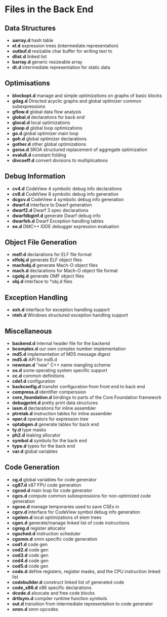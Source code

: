 Files in the Back End
=====================

Data Structures
---------------
* **aarray.d**        hash table
* **el.d**            expression trees (intermediate representation)
* **outbuf.d**        resizable char buffer for writing text to
* **dlist.d**         linked list
* **barray.d**        generic resizeable array
* **dt.d**            intermediate representation for static data

Optimisations
-------------

* **blockopt.d**      manage and simple optimizations on graphs of basic blocks
* **gdag.d**          Directed acyclic graphs and global optimizer common subexpressions
* **gflow.d**         global data flow analysis
* **global.d**        declarations for back end
* **glocal.d**        local optimizations
* **gloop.d**         global loop optimizations
* **go.d**            global optimizer main loop
* **goh.d**           global optimizer declarations
* **gother.d**        other global optimizations
* **gsroa.d**         SROA structured replacement of aggregate optimization
* **evalu8.d**        constant folding
* **divcoeff.d**      convert divisions to multiplications

Debug Information
-----------------

* **cv4.d**           CodeView 4 symbolic debug info declarations
* **cv8.d**           CodeView 8 symbolic debug info generation
* **dcgcv.d**         CodeView 4 symbolic debug info generation
* **dwarf.d**         interface to Dwarf generation
* **dwarf2.d**        Dwarf 3 spec declarations
* **dwarfdbginf.d**   generate Dwarf debug info
* **dwarfeh.d**       Dwarf Exception handling tables
* **ee.d**            DMC++ IDDE debugger expression evaluation

Object File Generation
----------------------

* **melf.d**          declarations for ELF file format
* **elfobj.d**        generate ELF object files
* **machobj.d**       generate Mach-O object files
* **mach.d**          declarations for Mach-O object file format
* **cgobj.d**         generate OMF object files
* **obj.d**           interface to *obj.d files

Exception Handling
------------------

* **exh.d**           interface for exception handling support
* **nteh.d**          Windows structured exception handling support

Miscellaneous
-------------

* **backend.d**         internal header file for the backend
* **bcomplex.d**        our own complex number implementation
* **md5.d**             implementation of MD5 message digest
* **md5.di**            API for md5.d
* **newman.d**          "new" C++ name mangling scheme
* **os.d**              some operating system specific support
* **cc.d**              common definitions
* **cdef.d**            configuration
* **backconfig.d**      transfer configuration from front end to back end
* **compress.d**        identifier comperssion
* **core_foundation.d** bindings to parts of the Core Foundation framework
* **debugprint.d**      pretty print data structures
* **iasm.d**            declarations for inline assembler
* **ptrntab.d**         instruction tables for inline assembler
* **oper.d**            operators for expression tree
* **optabgen.d**        generate tables for back end
* **ty.d**              type masks
* **ph2.d**             leaking allocator
* **symbol.d**          symbols for the back end
* **type.d**            types for the back end
* **var.d**             global variables

Code Generation
---------------

* **cg.d**            global variables for code generator
* **cg87.d**          x87 FPU code generation
* **cgcod.d**         main loop for code generator
* **cgcs.d**          compute common subexpressions for non-optimized code generation
* **cgcse.d**         manage temporaries used to save CSEs in
* **cgcv.d**          interface for CodeView symbol debug info generation
* **cgelem.d**        local optimizations of elem trees
* **cgen.d**          generate/manage linked list of code instructions
* **cgreg.d**         register allocator
* **cgsched.d**       instruction scheduler
* **cgxmm.d**         xmm specific code generation
* **cod1.d**          code gen
* **cod2.d**          code gen
* **cod3.d**          code gen
* **cod4.d**          code gen
* **cod5.d**          code gen
* **code.d**          define registers, register masks, and the CPU instruction linked list
* **codebuilder.d**   construct linked list of generated code
* **code_x86.d**      x86 specific declarations
* **dcode.d**         aloocate and free code blocks
* **drtlsym.d**       compiler runtime function symbols
* **out.d**           transition from intermediate representation to code generator
* **xmm.d**           xmm opcodes

